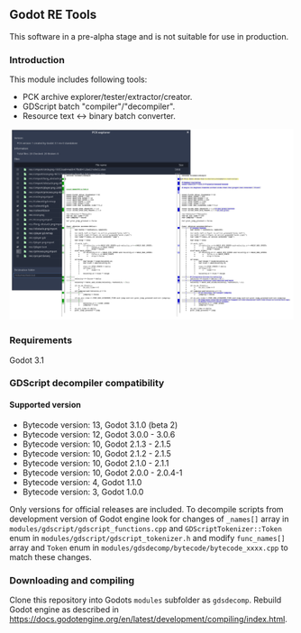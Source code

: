 ## Godot RE Tools

This software in a pre-alpha stage and is not suitable for use in production.

### Introduction

This module includes following tools:

- PCK archive explorer/tester/extractor/creator.
- GDScript batch "compiler"/"decompiler".
- Resource text <-> binary batch converter.

![Screenshot](screenshot.png)

### Requirements

Godot 3.1

### GDScript decompiler compatibility

#### Supported version

- Bytecode version: 13, Godot 3.1.0 (beta 2)
- Bytecode version: 12, Godot 3.0.0 - 3.0.6
- Bytecode version: 10, Godot 2.1.3 - 2.1.5
- Bytecode version: 10, Godot 2.1.2 - 2.1.5
- Bytecode version: 10, Godot 2.1.0 - 2.1.1
- Bytecode version: 10, Godot 2.0.0 - 2.0.4-1
- Bytecode version: 4, Godot 1.1.0
- Bytecode version: 3, Godot 1.0.0

Only versions for official releases are included. To decompile scripts from development version of Godot engine look for changes of `_names[]` array in `modules/gdscript/gdscript_functions.cpp` and `GDScriptTokenizer::Token` enum in `modules/gdscript/gdscript_tokenizer.h` and modify `func_names[]` array and `Token` enum in `modules/gdsdecomp/bytecode/bytecode_xxxx.cpp` to match these changes.

### Downloading and compiling

Clone this repository into Godots `modules` subfolder as `gdsdecomp`.
Rebuild Godot engine as described in https://docs.godotengine.org/en/latest/development/compiling/index.html.
